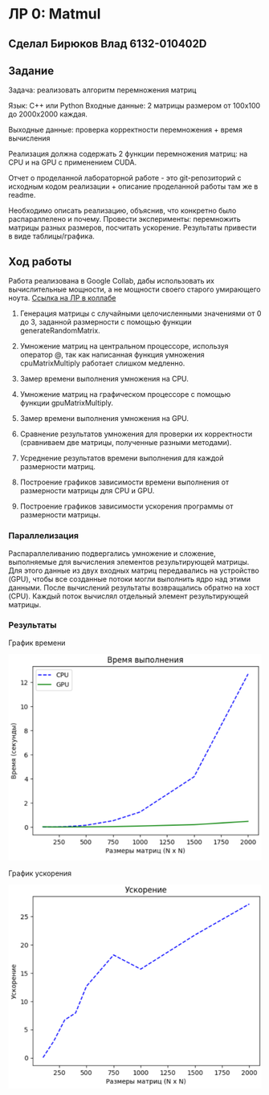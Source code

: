 # ЛР 0: Matmul
## Сделал Бирюков Влад 6132-010402D

## Задание

Задача: реализовать алгоритм перемножения матриц

Язык: C++ или Python
Входные данные: 2 матрицы размером от 100х100 до 2000х2000 каждая.

Выходные данные: проверка корректности перемножения + время вычисления

Реализация должна содержать 2 функции перемножения матриц: на CPU и на GPU с применением CUDA.

Отчет о проделанной лабораторной работе - это git-репозиторий с исходным кодом реализации + описание проделанной работы там же в readme.

Необходимо описать реализацию, объяснив, что конкретно было распараллелено и почему. Провести эксперименты: перемножить матрицы разных размеров, посчитать ускорение. Результаты привести в виде таблицы/графика.

## Ход работы

Работа реализована в Google Collab, дабы использовать их вычислительные мощности, а не мощности своего старого умирающего ноута. [Ссылка на ЛР в коллабе](https://colab.research.google.com/drive/12lnWdr7cnPfx3ZhWWNZdYiT8hM_dDJO3?usp=sharing)

1. Генерация матрицы с случайными целочисленными значениями от 0 до 3, заданной размерности с помощью функции generateRandomMatrix.

2. Умножение матриц на центральном процессоре, используя оператор @, так как написанная функция умножения cpuMatrixMultiply работает слишком медленно.

3. Замер времени выполнения умножения на CPU.

4. Умножение матриц на графическом процессоре с помощью функции gpuMatrixMultiply.

5. Замер времени выполнения умножения на GPU.

6. Сравнение результатов умножения для проверки их корректности (сравниваем две матрицы, полученные разными методами).

7. Усреднение результатов времени выполнения для каждой размерности матриц.

8. Построение графиков зависимости времени выполнения от размерности матрицы для CPU и GPU.

9. Построение графиков зависимости ускорения программы от размерности матрицы.

### Параллелизация

Распараллеливанию подвергались умножение и сложение, выполняемые для вычисления элементов результирующей матрицы. Для этого данные из двух входных матриц передавались на устройство (GPU), чтобы все созданные потоки могли выполнить ядро над этими данными. После вычислений результаты возвращались обратно на хост (CPU). Каждый поток вычислял отдельный элемент результирующей матрицы.

### Результаты
График времени

![График времени](time.png)

График ускорения

![График ускорения](boost.png)